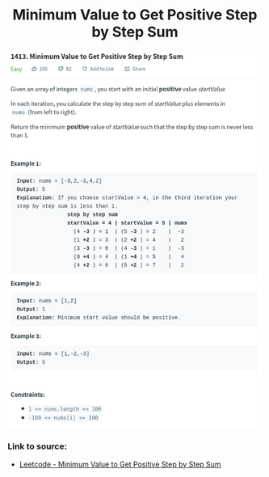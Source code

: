 <h1 align="center">Minimum Value to Get Positive Step by Step Sum</h1>

![alt text](https://raw.githubusercontent.com/matthew01lokiet/Github-repos-images/main/Algs/Arrays/goUdXkyS_o.png)

### Link to source: 
- <a href="https://leetcode.com/problems/minimum-value-to-get-positive-step-by-step-sum/">Leetcode - Minimum Value to Get Positive Step by Step Sum</a>
